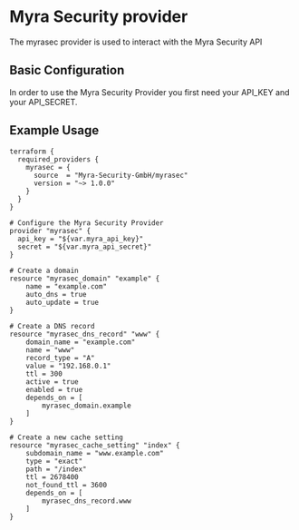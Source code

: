 # Myra Security provider

The myrasec provider is used to interact with the Myra Security API

## Basic Configuration

In order to use the Myra Security Provider you first need your API_KEY and your API_SECRET.

## Example Usage
```hcl
terraform {
  required_providers {
    myrasec = {
      source  = "Myra-Security-GmbH/myrasec"
      version = "~> 1.0.0"
    }
  }
}

# Configure the Myra Security Provider
provider "myrasec" {
  api_key = "${var.myra_api_key}"
  secret = "${var.myra_api_secret}"
}

# Create a domain
resource "myrasec_domain" "example" {
    name = "example.com"
    auto_dns = true
    auto_update = true
}

# Create a DNS record
resource "myrasec_dns_record" "www" {
    domain_name = "example.com"
    name = "www"
    record_type = "A"
    value = "192.168.0.1"
    ttl = 300
    active = true
    enabled = true
    depends_on = [ 
        myrasec_domain.example
    ]
}

# Create a new cache setting
resource "myrasec_cache_setting" "index" {
    subdomain_name = "www.example.com"
    type = "exact"
    path = "/index"
    ttl = 2678400
    not_found_ttl = 3600
    depends_on = [ 
        myrasec_dns_record.www
    ]
}
```
